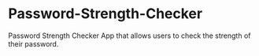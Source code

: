 # Password-Strength-Checker
Password Strength Checker App that allows users to check the strength of their password.
